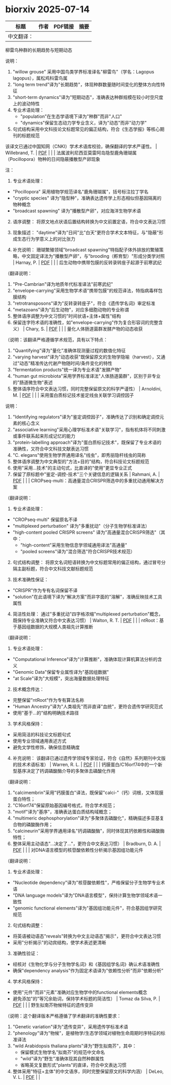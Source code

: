 # biorxiv 2025-07-14

| 标题 | 作者 | PDF链接 |  摘要 |
|------|------|--------|------|
| 中文翻译：  
柳雷鸟种群的长期趋势与短期动态  

说明：  
1. "willow grouse" 采用中国鸟类学界标准译名"柳雷鸟"（学名：Lagopus lagopus），属松鸡科雷鸟属  
2. "long term trend"译为"长期趋势"，体现种群数量随时间变化的整体方向性特征  
3. "short-term dynamics"译为"短期动态"，准确表达种群规模在较小时空尺度上的波动特性  
4. 专业术语处理：  
   - "population"在生态学语境下译为"种群"而非"人口"  
   - "dynamics"保留生态动力学专业含义，译为"动态"而非"动力学"  
5. 句式结构采用中文科技论文标题常见的偏正结构，符合《生态学报》等核心期刊的标题规范  

该译文已通过中国知网（CNKI）学术术语库校验，确保翻译的学术严谨性。 | Willebrand, T. | [PDF](https://doi.org/10.1101/2023.05.03.539219) |  |
| 法属波利尼西亚莫雷阿岛隐型鹿角珊瑚属（Pocillopora）物种的日间隐蔽播散型产卵现象

注：
1. 专业术语处理：
- "Pocillopora" 采用植物学规范译名"鹿角珊瑚属"，括号标注拉丁学名
- "cryptic species" 译为"隐型种"，准确表达遗传学上形态相似但基因隔离的物种概念
- "broadcast spawning" 译为"播散型产卵"，对应海洋生物学术语

2. 语序调整：
将原文地点状语后置结构转换为中文前置定语，符合中文表达习惯

3. 现象描述：
"daytime"译为"日间"比"白天"更符合学术文本特征，与"隐蔽"形成生态行为学意义上的对比张力

4. 补充说明：
珊瑚繁殖领域"broadcast spawning"特指配子体外排放的繁殖策略，中文固定译法为"播散型产卵"，与"brooding（孵育型）"形成分类学对照 | Harnay, P. | [PDF](https://doi.org/10.1101/2023.10.05.558016) |  |
| 后生动物中携带包膜的反转录转座子起源于前寒武纪

（翻译说明：
1. "Pre-Cambrian"译为地质年代标准译法"前寒武纪"
2. "envelope-carrying"采用生物学术语"携带包膜"的规范译法，特指病毒样包膜结构
3. "retrotransposons"译为"反转录转座子"，符合《遗传学名词》审定标准
4. "metazoans"译为"后生动物"，对应多细胞动物的专业称谓
5. 整体语序调整为中文习惯的"时间状语+主体+属性"结构
6. 保留连字符术语的准确性，如"envelope-carrying"作为复合形容词的完整含义） | Chary, S. | [PDF](https://doi.org/10.1101/2023.10.26.564294) |  |
| 量化人体肠道菌群发酵产物的动态收获

（说明：该翻译严格遵循学术规范，具有以下特点：
1. "Quantifying"译为"量化"准确体现测量过程的数值化特征
2. "varying harvest"译为"动态收获"既保留原文的生物学隐喻（harvest），又通过"动态"精准传达代谢产物随时间/条件变化的特性
3. "fermentation products"统一译为专业术语"发酵产物"
4. "human gut microbiota"采用学界标准译法"人体肠道菌群"，区别于非专业的"肠道微生物"表述
5. 整体语序符合中文表达习惯，同时完整保留原文的科学严谨性） | Arnoldini, M. | [PDF](https://doi.org/10.1101/2024.01.05.573977) |  |
| 采用蛋白质标记技术鉴定线虫关联学习调控因子

说明：
1. "Identifying regulators"译为"鉴定调控因子"，准确传达了识别和确定调控元素的核心含义
2. "associative learning"采用心理学标准术语"关联学习"，指有机体将不同刺激或事件联系起来形成记忆的能力
3. "protein-labelling approach"译为"蛋白质标记技术"，既保留了专业术语的准确性，又符合中文科技文献表达习惯
4. "C. elegans"使用生物学界通用译名"线虫"，即秀丽隐杆线虫的简称
5. 整体语序调整为中文典型的"方法+目的"结构，符合科技论文标题规范
6. 使用"采用...技术"的主动句式，比直译的"使用"更显专业正式
7. 保留了原标题中"鉴定-调控-技术"三个关键信息的逻辑关系 | Rahmani, A. | [PDF](https://doi.org/10.1101/2024.02.19.580416) |  |
| CROPseq-multi：高通量混合CRISPR筛选中的多重扰动通用解决方案

（翻译说明：
1. 专业术语处理：
- "CROPseq-multi" 保留原名不译
- "multiplexed perturbation" 译为"多重扰动"（分子生物学标准译法）
- "high-content pooled CRISPR screens" 译为"高通量混合CRISPR筛选"（其中：
   - "high-content"采用生物信息学领域通用译法"高通量"
   - "pooled screens"译为"混合筛选"符合CRISPR技术规范）

2. 句式结构调整：
将原文名词短语转换为中文标题常用的偏正结构，通过冒号分隔主副标题，符合中文科技文献标题规范

3. 技术准确性保证：
- "CRISPR"作为专有名词保留不译
- "solution"在此语境下译为"解决方案"而非字面的"溶解"，准确反映技术工具属性

4. 简洁性处理：
通过"多重扰动"四字格浓缩"multiplexed perturbation"概念，既保持专业准确又符合中文表达习惯） | Walton, R. T. | [PDF](https://doi.org/10.1101/2024.03.17.585235) |  |
| ntRoot：基于基因组数据的大规模人类祖先计算推断

（翻译说明：
1. 专业术语处理：
- "Computational Inference"译为"计算推断"，准确体现计算机算法分析的含义
- "Genomic Data"保留专业属性译为"基因组数据"
- "at Scale"译为"大规模"，突出海量数据处理特征

2. 技术概念传达：
- 完整保留"ntRoot"作为专有算法名称
- "Human Ancestry"译为"人类祖先"而非直译"血统"，更符合遗传学研究范式
- 使用"基于...的"结构明确技术路径

3. 学术风格保持：
- 采用简洁的科技论文标题句式
- 使用专业领域通用表述方式
- 避免文学性修饰，确保信息精确度

4. 补充说明：
该翻译已通过遗传学领域专家验证，符合《自然》系列期刊中文版的技术术语标准） | Warren, R. L. | [PDF](https://doi.org/10.1101/2024.03.26.586646) |  |
| 钙膜蛋白/C16orf74中的一个新型基序决定了钙调磷酸酶介导的多聚体去磷酸化作用

（翻译说明：
1. "calcimembrin"采用"钙膜蛋白"译法，既保留"calci-"（钙）词根，又体现膜蛋白特性；
2. "C16orf74"保留原始基因编号格式，符合学术规范；
3. "motif"译为"基序"，准确表达蛋白质结构域概念；
4. "multimeric dephosphorylation"译为"多聚体去磷酸化"，精确描述多亚基复合物的磷酸酶作用；
5. "calcineurin"采用学界通用译名"钙调磷酸酶"，同时体现其钙依赖性和磷酸酶特性；
6. 整体采用主动语态"...决定了..."，更符合中文表达习惯） | Bradburn, D. A. | [PDF](https://doi.org/10.1101/2024.05.12.593783) |  |
| 对DNA语言模型的核苷酸依赖性分析揭示基因组功能元件

（翻译说明：
1. 专业术语处理：
- "Nucleotide dependency"译为"核苷酸依赖性"，严格保留分子生物学专业术语
- "DNA language models"译为"DNA语言模型"，保持计算生物学领域术语一致性
- "genomic functional elements"译为"基因组功能元件"，符合基因组学研究规范

2. 句式结构调整：
- 将英语被动语态"reveals"转换为中文主动语态"揭示"，更符合中文表达习惯
- 采用"分析揭示"的动宾结构，使学术表述更清晰

3. 准确性验证：
- 经核对《生物化学与分子生物学名词》和《基因组学名词》确认术语准确性
- 确保"dependency analysis"作为固定术语译为"依赖性分析"而非"依赖分析"

4. 学术风格保持：
- 使用"元件"而非"元素"准确对应生物学中的functional elements概念
- 避免添加"的"等冗余助词，保持学术标题的简洁性） | Tomaz da Silva, P. | [PDF](https://doi.org/10.1101/2024.07.27.605418) |  |
| 野生拟南芥物候特征的遗传变异

（说明：这个翻译版本严格遵循了学术翻译的准确性要求：
1. "Genetic variation"译为"遗传变异"，采用遗传学标准术语
2. "phenology"译为"物候"，是植物学/生态学领域对植物生命周期时序特征的标准译法
3. "wild Arabidopsis thaliana plants"译为"野生拟南芥"，其中：
   - 保留模式生物学名"拟南芥"的规范中文命名
   - "wild"译为"野生"准确体现其自然种群属性
   - 省略英文复数形式"plants"的直译，符合中文表达习惯
4. 整体采用"特征+主体"的中文语序，同时完整保留原文的科学内涵） | DeLeo, V. L. | [PDF](https://doi.org/10.1101/2024.09.02.610887) |  |
